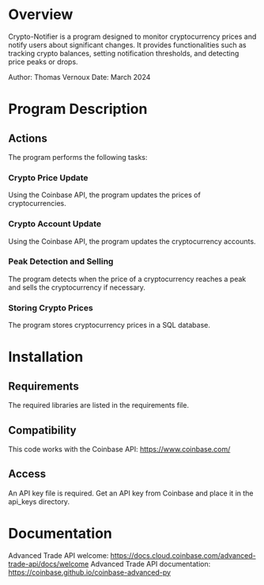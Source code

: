 # Overview
Crypto-Notifier is a program designed to monitor cryptocurrency prices and notify users about significant changes. It provides functionalities such as tracking crypto balances, setting notification thresholds, and detecting price peaks or drops.

Author: Thomas Vernoux
Date: March 2024

# Program Description

## Actions

The program performs the following tasks:

### Crypto Price Update
Using the Coinbase API, the program updates the prices of cryptocurrencies.

### Crypto Account Update
Using the Coinbase API, the program updates the cryptocurrency accounts.

### Peak Detection and Selling
The program detects when the price of a cryptocurrency reaches a peak and sells the cryptocurrency if necessary.

### Storing Crypto Prices
The program stores cryptocurrency prices in a SQL database.

# Installation

## Requirements
The required libraries are listed in the requirements file.

## Compatibility
This code works with the Coinbase API: https://www.coinbase.com/

## Access
An API key file is required. Get an API key from Coinbase and place it in the api_keys directory.

# Documentation

Advanced Trade API welcome: https://docs.cloud.coinbase.com/advanced-trade-api/docs/welcome
Advanced Trade API documentation: https://coinbase.github.io/coinbase-advanced-py
